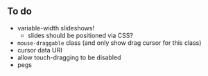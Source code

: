 To do
-----

 - variable-width slideshows!
   - slides should be positioned via CSS?
 - `mouse-draggable` class (and only show drag cursor for this class)
 - cursor data URI
 - allow touch-dragging to be disabled
 - pegs

